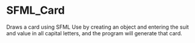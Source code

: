 # SFML_Card
Draws a card using SFML
Use by creating an object and entering the suit and value in all capital letters, and the program will generate that card. 

